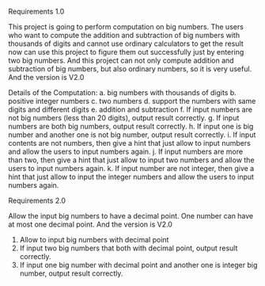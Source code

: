 Requirements 1.0

This project is going to perform computation on big numbers. The users who want to compute the addition and subtraction of big numbers with thousands of digits and cannot use ordinary calculators to get the result now can use this project to figure them out successfully just by entering two big numbers. And this project can not only compute addition and subtraction of big numbers, but also ordinary numbers, so it is very useful. And the version is V2.0

Details of the Computation: 
a.	big numbers with thousands of digits
b.	positive integer numbers
c.	two numbers
d.	support the numbers with same digits and different digits
e.	addition and subtraction
f.	If input numbers are not big numbers (less than 20 digits), output result correctly.
g.	If input numbers are both big numbers, output result correctly.
h.	If input one is big number and another one is not big number, output result correctly.
i.	If input contents are not numbers, then give a hint that just allow to input numbers and allow the users to input numbers again.
j.	If input numbers are more than two, then give a hint that just allow to input two numbers and allow the users to input numbers again.
k.	If input number are not integer, then give a hint that just allow to input the integer numbers and allow the users to input numbers again.


Requirements 2.0

Allow the input big numbers to have a decimal point. One number can have at most one decimal point. And the version is V2.0
1.	Allow to input big numbers with decimal point
2.	If input two big numbers that both with decimal point, output result correctly.
3.	If input one big number with decimal point and another one is integer big number, output result correctly.


